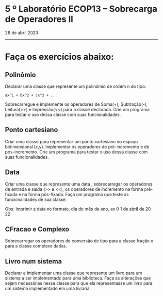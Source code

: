 # 5 º Laboratório ECOP13 – Sobrecarga de Operadores II

28 de abril 2023

---

# Faça os exercícios abaixo:

## Polinômio

Declarar uma classe que represente um polinômio de ordem n do tipo:

```
ax^1 + bx^2 + cx^3 + ...
```

Sobrecarregue e implemente os operadores de Soma(+), Subtração(-), Leitura(>>) e Impressão(<<) para a classe declarada. Crie um programa para testar o uso dessa classe com suas funcionalidades.

## Ponto cartesiano

Criar uma classe para representar um ponto cartesiano no espaço bidimensional (x,y). Implementar os operadores de pré-incremento e de pos-incremento. Crie um programa para testar o uso dessa classe com suas funcionalidades.

## Data

Criar uma classe que represente uma data , sobrecarregar os operadores de entrada e saída (>> e <<), os operadores de incremento na forma pré-fixada e na forma pós-fixada. Faça um programa que teste as funcionalidades de sua classe.

Obs: Imprimir a data no formato, dia do mês de ano, ex 0 1 de abril de 20 22.

## CFracao e Complexo

Sobrecarregar os operadores de conversão de tipo para a classe fração e para a classe complexo dadas.

## Livro num sistema

Declarar e implementar uma classe que represente um livro para um sistema a ser implementado para uma biblioteca. Faça as alterações que sejam necessárias nessa classe para que ela representasse um livro para um sistema implementado em uma livraria.
